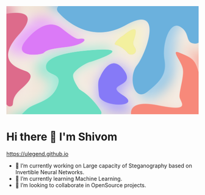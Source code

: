 
![Shivom](background_1.png)

# Hi there 👋 I'm Shivom

https://ulegend.github.io

<!--
**ulegend/ulegend** is a ✨ _special_ ✨ repository because its `README.md` (this file) appears on your GitHub profile.
- 😄 Pronouns: ...
- ⚡ Fun fact: ...
- 💬 Ask me: ...
- 📫 How to reach me: ...
-->

- 🔭 I’m currently working on Large capacity of Steganography based on Invertible Neural Networks.
- 🌱 I’m currently learning Machine Learning.
- 👯 I’m looking to collaborate in OpenSource projects.
